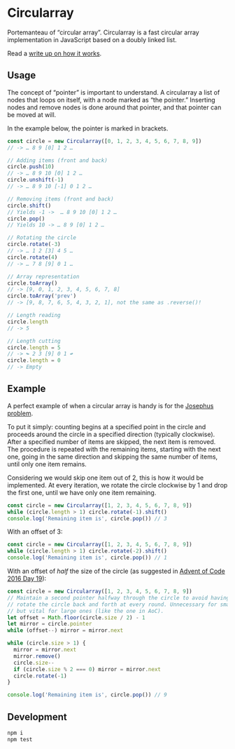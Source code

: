 # Circularray

Portemanteau of “circular array”. Circularray is a fast circular array implementation in JavaScript based on a doubly linked list.

Read a [write up on how it works](https://kittygiraudel.com/2022/02/01/circular-array-in-js/).

## Usage

The concept of “pointer” is important to understand. A circularray a list of nodes that loops on itself, with a node marked as “the pointer.” Inserting nodes and remove nodes is done around that pointer, and that pointer can be moved at will.

In the example below, the pointer is marked in brackets.

```js
const circle = new Circularray([0, 1, 2, 3, 4, 5, 6, 7, 8, 9])
// -> … 8 9 [0] 1 2 …

// Adding items (front and back)
circle.push(10)
// -> … 8 9 10 [0] 1 2 …
circle.unshift(-1)
// -> … 8 9 10 [-1] 0 1 2 …

// Removing items (front and back)
circle.shift()
// Yields -1 ->  … 8 9 10 [0] 1 2 …
circle.pop()
// Yields 10 -> … 8 9 [0] 1 2 …

// Rotating the circle
circle.rotate(-3)
// -> … 1 2 [3] 4 5 …
circle.rotate(4)
// -> … 7 8 [9] 0 1 …

// Array representation
circle.toArray()
// -> [9, 0, 1, 2, 3, 4, 5, 6, 7, 8]
circle.toArray('prev')
// -> [9, 8, 7, 6, 5, 4, 3, 2, 1], not the same as .reverse()!

// Length reading
circle.length
// -> 5

// Length cutting
circle.length = 5
// -> ↬ 2 3 [9] 0 1 ↫
circle.length = 0
// -> Empty
```

## Example

A perfect example of when a circular array is handy is for the [Josephus problem](https://en.wikipedia.org/wiki/Josephus_problem).

To put it simply: counting begins at a specified point in the circle and proceeds around the circle in a specified direction (typically clockwise). After a specified number of items are skipped, the next item is removed. The procedure is repeated with the remaining items, starting with the next one, going in the same direction and skipping the same number of items, until only one item remains.

Considering we would skip one item out of 2, this is how it would be implemented. At every iteration, we rotate the circle clockwise by 1 and drop the first one, until we have only one item remaining.

```js
const circle = new Circularray([1, 2, 3, 4, 5, 6, 7, 8, 9])
while (circle.length > 1) circle.rotate(-1).shift()
console.log('Remaining item is', circle.pop()) // 3
```

With an offset of 3:

```js
const circle = new Circularray([1, 2, 3, 4, 5, 6, 7, 8, 9])
while (circle.length > 1) circle.rotate(-2).shift()
console.log('Remaining item is', circle.pop()) // 1
```

With an offset of _half_ the size of the circle (as suggested in [Advent of Code 2016 Day 19](https://adventofcode.com/2016/day/19)):

```js
const circle = new Circularray([1, 2, 3, 4, 5, 6, 7, 8, 9])
// Maintain a second pointer halfway through the circle to avoid having to
// rotate the circle back and forth at every round. Unnecessary for small sets,
// but vital for large ones (like the one in AoC).
let offset = Math.floor(circle.size / 2) - 1
let mirror = circle.pointer
while (offset--) mirror = mirror.next

while (circle.size > 1) {
  mirror = mirror.next
  mirror.remove()
  circle.size--
  if (circle.size % 2 === 0) mirror = mirror.next
  circle.rotate(-1)
}

console.log('Remaining item is', circle.pop()) // 9
```

## Development

```sh
npm i
npm test
```

